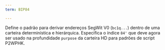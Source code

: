 ```yaml
---
term: BIP84

---
```

Define o padrão para derivar endereços SegWit V0 (`bc1q...`) dentro de uma carteira determinística e hierárquica. Especifica o índice `84'` que deve agora ser usado na profundidade `purpose` da carteira HD para padrões de script P2WPHK.